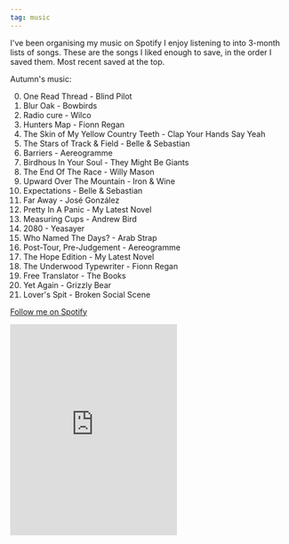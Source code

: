 ```yaml
---
tag: music
---
```


I've been organising my music on Spotify I enjoy listening to into 3-month lists of songs. These are the songs I liked enough to save, in the order I saved them. Most recent saved at the top.

Autumn's music:

  0.  One Read Thread - Blind Pilot
  0.  Blur Oak - Bowbirds
  0.  Radio cure - Wilco
  0.  Hunters Map - Fionn Regan
  0.  The Skin of My Yellow Country Teeth - Clap Your Hands Say Yeah
  0.  The Stars of Track & Field - Belle & Sebastian
  0.  Barriers - Aereogramme
  0.  Birdhous In Your Soul - They Might Be Giants
  0.  The End Of The Race - Willy Mason
  0.  Upward Over The Mountain - Iron & Wine
  0.  Expectations - Belle & Sebastian
  0.  Far Away - José González
  0.  Pretty In A Panic - My Latest Novel
  0.  Measuring Cups - Andrew Bird
  0.  2080 - Yeasayer
  0.  Who Named The Days? - Arab Strap
  0.  Post-Tour, Pre-Judgement - Aereogramme
  0.  The Hope Edition - My Latest Novel
  0.  The Underwood Typewriter - Fionn Regan
  0.  Free Translator - The Books
  0.  Yet Again - Grizzly Bear
  0.  Lover's Spit - Broken Social Scene

[Follow me on Spotify](https://open.spotify.com/user/m0tive)

<iframe
    src="https://embed.spotify.com/?uri=spotify%3Auser%3Am0tive%3Aplaylist%3A34GE0FlrwrXl1CeFq9FI7m"
    width="300"
    height="380"
    frameborder="0"
    allowtransparency="true">
</iframe>
